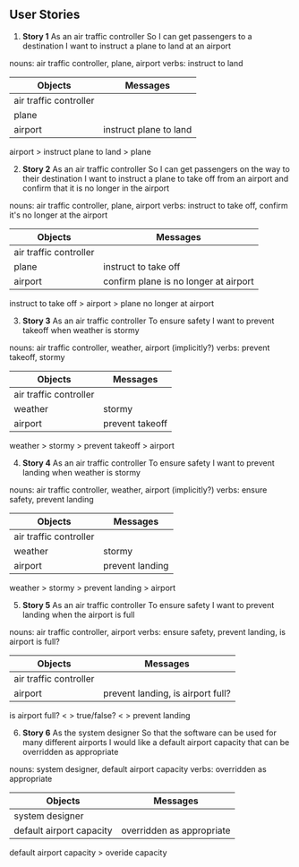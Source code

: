 ## User Stories ##

1. **Story 1**
As an air traffic controller
So I can get passengers to a destination
I want to instruct a plane to land at an airport

nouns: air traffic controller, plane, airport
verbs: instruct to land

Objects  | Messages
------------- | -------------
air traffic controller  |  
plane  |
airport  | instruct plane to land

airport > instruct plane to land > plane


2. **Story 2**
As an air traffic controller
So I can get passengers on the way to their destination
I want to instruct a plane to take off from an airport and confirm that it is no longer in the airport

nouns: air traffic controller, plane, airport
verbs: instruct to take off, confirm it's no longer at the airport

Objects  | Messages
------------- | -------------
air traffic controller  |  
plane  | instruct to take off
airport  | confirm plane is no longer at airport

instruct to take off > airport > plane no longer at airport

3. **Story 3**
As an air traffic controller
To ensure safety
I want to prevent takeoff when weather is stormy

nouns: air traffic controller, weather, airport (implicitly?)
verbs: prevent takeoff, stormy

Objects  | Messages
------------- | -------------
air traffic controller  |  
weather  | stormy
airport  | prevent takeoff

weather > stormy > prevent takeoff > airport

4. **Story 4**
As an air traffic controller
To ensure safety
I want to prevent landing when weather is stormy

nouns: air traffic controller, weather, airport (implicitly?)
verbs: ensure safety, prevent landing

Objects  | Messages
------------- | -------------
air traffic controller  |  
weather  | stormy
airport  | prevent landing

weather > stormy > prevent landing > airport

5. **Story 5**
As an air traffic controller
To ensure safety
I want to prevent landing when the airport is full

nouns: air traffic controller, airport
verbs: ensure safety, prevent landing, is airport is full?

Objects  | Messages
------------- | -------------
air traffic controller  |  
airport  | prevent landing, is airport full?

is airport full? < > true/false? < > prevent landing

6. **Story 6**
As the system designer
So that the software can be used for many different airports
I would like a default airport capacity that can be overridden as appropriate

nouns: system designer, default airport capacity
verbs: overridden as appropriate

Objects  | Messages
------------- | -------------
system designer  |  
default airport capacity | overridden as appropriate

default airport capacity > overide capacity
